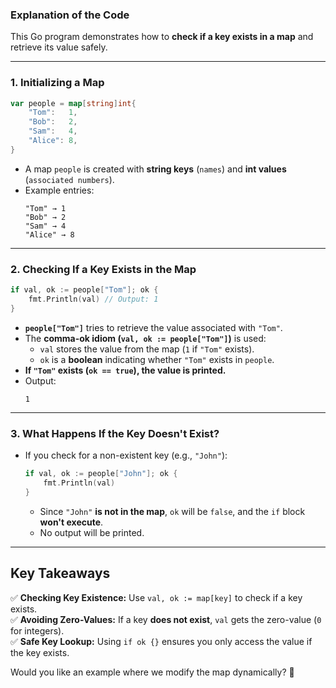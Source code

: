 ### **Explanation of the Code**

This Go program demonstrates how to **check if a key exists in a map** and retrieve its value safely.

---

### **1. Initializing a Map**
```go
var people = map[string]int{
    "Tom":   1,
    "Bob":   2,
    "Sam":   4,
    "Alice": 8,
}
```
- A map `people` is created with **string keys** (`names`) and **int values** (`associated numbers`).
- Example entries:
  ```
  "Tom" → 1
  "Bob" → 2
  "Sam" → 4
  "Alice" → 8
  ```

---

### **2. Checking If a Key Exists in the Map**
```go
if val, ok := people["Tom"]; ok {
    fmt.Println(val) // Output: 1
}
```
- **`people["Tom"]`** tries to retrieve the value associated with `"Tom"`.
- The **comma-ok idiom (`val, ok := people["Tom"]`)** is used:
  - `val` stores the value from the map (`1` if `"Tom"` exists).
  - `ok` is a **boolean** indicating whether `"Tom"` exists in `people`.
- **If `"Tom"` exists (`ok == true`), the value is printed.**
- Output:
  ```
  1
  ```

---

### **3. What Happens If the Key Doesn't Exist?**
- If you check for a non-existent key (e.g., `"John"`):
  ```go
  if val, ok := people["John"]; ok {
      fmt.Println(val)
  }
  ```
  - Since `"John"` **is not in the map**, `ok` will be `false`, and the `if` block **won't execute**.
  - No output will be printed.

---

## **Key Takeaways**
✅ **Checking Key Existence:** Use `val, ok := map[key]` to check if a key exists.  
✅ **Avoiding Zero-Values:** If a key **does not exist**, `val` gets the zero-value (`0` for integers).  
✅ **Safe Key Lookup:** Using `if ok {}` ensures you only access the value if the key exists.  

Would you like an example where we modify the map dynamically? 🚀